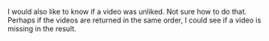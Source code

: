 I would also like to know if a video was unliked. Not sure how to do that. Perhaps if the videos are returned in the same order, I could see if a video is missing in the result. 
